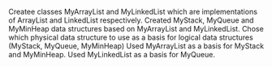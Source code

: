 Createe classes MyArrayList and MyLinkedList which are implementations of ArrayList and LinkedList respectively. 
Created MyStack, MyQueue and MyMinHeap data structures based on MyArrayList and MyLinkedList.
Chose which physical data structure to use as a basis for logical data structures (MyStack, MyQueue, MyMinHeap)
Used MyArrayList as a basis for MyStack and MyMinHeap. 
Used MyLinkedList as a basis for MyQueue. 
